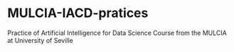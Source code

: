 # MULCIA-IACD-pratices
Practice of Artificial Intelligence for Data Science Course from the MULCIA at University of Seville
